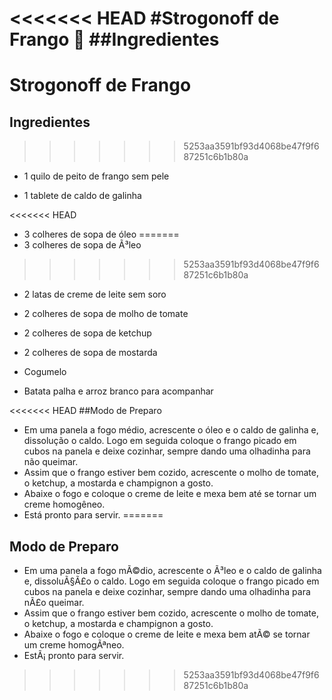 <<<<<<< HEAD
#Strogonoff de Frango 🐔
##Ingredientes
=======
# Strogonoff de Frango 
## Ingredientes
>>>>>>> 5253aa3591bf93d4068be47f9f687251c6b1b80a
- 1 quilo de peito de frango sem pele

- 1 tablete de caldo de galinha

<<<<<<< HEAD
- 3 colheres de sopa de óleo
=======
- 3 colheres de sopa de Ã³leo
>>>>>>> 5253aa3591bf93d4068be47f9f687251c6b1b80a

- 2 latas de creme de leite sem soro

- 2 colheres de sopa de molho de tomate

- 2 colheres de sopa de ketchup

- 2 colheres de sopa de mostarda

- Cogumelo

- Batata palha e arroz branco para acompanhar

<<<<<<< HEAD
##Modo de Preparo
- Em uma panela a fogo médio, acrescente o óleo e o caldo de galinha e, dissolução o caldo. Logo em seguida coloque o frango picado em cubos na panela e deixe cozinhar, sempre dando uma olhadinha para não queimar.
- Assim que o frango estiver bem cozido, acrescente o molho de tomate, o ketchup, a mostarda e champignon a gosto.
- Abaixe o fogo e coloque o creme de leite e mexa bem até se tornar um creme homogêneo.
- Está pronto para servir.
=======
## Modo de Preparo
- Em uma panela a fogo mÃ©dio, acrescente o Ã³leo e o caldo de galinha e, dissoluÃ§Ã£o o caldo. Logo em seguida coloque o frango picado em cubos na panela e deixe cozinhar, sempre dando uma olhadinha para nÃ£o queimar.
- Assim que o frango estiver bem cozido, acrescente o molho de tomate, o ketchup, a mostarda e champignon a gosto.
- Abaixe o fogo e coloque o creme de leite e mexa bem atÃ© se tornar um creme homogÃªneo.
- EstÃ¡ pronto para servir.
>>>>>>> 5253aa3591bf93d4068be47f9f687251c6b1b80a
 
